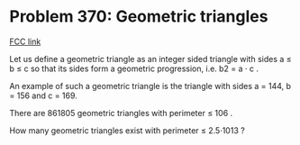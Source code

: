 # Problem 370: Geometric triangles

[FCC link](https://www.freecodecamp.org/learn/coding-interview-prep/project-euler/problem-370-geometric-triangles)

Let us define a geometric triangle as an integer sided triangle with sides a ≤ b
≤ c so that its sides form a geometric progression, i.e. b2 = a · c .

An example of such a geometric triangle is the triangle with sides a = 144, b =
156 and c = 169.

There are 861805 geometric triangles with perimeter ≤ 106 .

How many geometric triangles exist with perimeter ≤ 2.5·1013 ?
